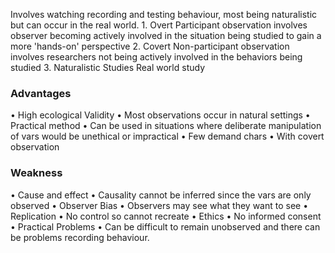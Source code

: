 Involves watching recording and testing behaviour, most being naturalistic but can occur in the real world.
	1. Overt
		Participant observation involves observer becoming actively involved in the situation being studied to gain a more 'hands-on' perspective
	2. Covert
		Non-participant observation involves researchers not being actively involved in the behaviors being studied
	3. Naturalistic Studies 
		Real world study

### Advantages 
• High ecological Validity
	• Most observations occur in natural settings
• Practical method
	• Can be used in situations where deliberate manipulation of vars would be unethical or impractical
• Few demand chars
	• With covert observation 

### Weakness
• Cause and effect
	• Causality cannot be inferred since the vars are only observed
• Observer Bias
	• Observers may see what they want to see 
• Replication 
	• No control so cannot recreate
• Ethics 
	• No informed consent 
• Practical Problems
	• Can be difficult to remain unobserved and there can be problems recording behaviour. 
